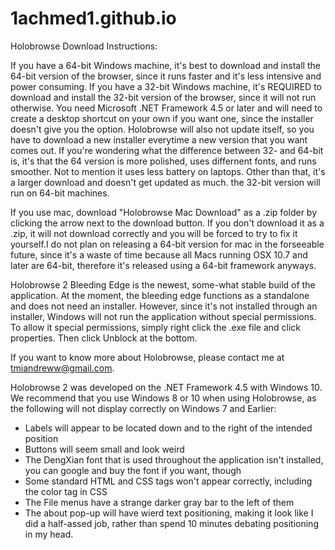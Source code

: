 1achmed1.github.io
=================
Holobrowse Download Instructions:

If you have a 64-bit Windows machine, it's best to download and install the 64-bit version of the browser, since it runs    faster and it's less intensive and power consuming.
If you have a 32-bit Windows machine, it's REQUIRED to download and install the 32-bit version of the browser, since it will not  run otherwise.
You need Microsoft .NET Framework 4.5 or later and  will need to create a desktop shortcut on your own if you want one, since   the installer doesn't give you the option.
Holobrowse will also not update itself, so you have to download a new installer everytime a new version that you want comes out.
If you're wondering what the difference between 32- and 64-bit is, it's that the 64 version is more polished, uses differnent     fonts, and runs smoother. Not to mention it uses
less battery on laptops. Other than that, it's a larger download and doesn't get updated as much. the 32-bit version will run on  64-bit machines.

If you use mac, download "Holobrowse Mac Download" as a .zip folder by clicking the arrow next to the download button. If you   don't download it as a .zip, it will not download correctly and you
will be forced to try to fix it yourself.I do not plan on releasing a 64-bit version for mac in the forseeable future, since     it's a waste of time because all Macs running OSX 10.7 and later are 64-bit, therefore
it's released using a 64-bit framework anyways.

Holobrowse 2 Bleeding Edge is the newest, some-what stable build of the application. At the moment, the bleeding edge functions as a standalone and does not need an installer. However, since it's not installed through an installer, Windows will not run the application without special permissions. To allow it special permissions, simply right click the .exe file and click properties. Then click Unblock at the bottom.

If you want to know more about Holobrowse, please contact me at tmiandreww@gmail.com.

Holobrowse 2 was developed on the .NET Framework 4.5 with Windows 10. We recommend that you use Windows 8 or 10 when using Holobrowse, as the following will not display correctly on Windows 7 and Earlier:
- Labels will appear to be located down and to the right of the intended position
- Buttons will seem small and look weird
- The DengXian font that is used throughout the application isn't installed, you can google and buy the font if you want, though
- Some standard HTML and CSS tags won't appear correctly, including the color tag in CSS
- The File menus have a strange darker gray bar to the left of them
- The about pop-up will have wierd text positioning, making it look like I did a half-assed job, rather than spend 10 minutes debating positioning in my head.
